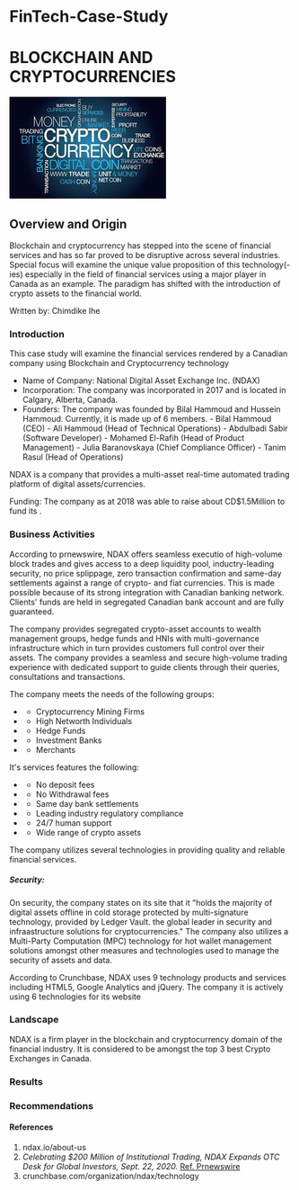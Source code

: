 # FinTech-Case-Study
# BLOCKCHAIN AND CRYPTOCURRENCIES
![Blockchain_Cryptocurrency](./CCYBCN.jfif)
## Overview and Origin
Blockchain and cryptocurrency has stepped into the scene of financial services and has so far proved to be disruptive across several industries. Special focus will examine the unique value proposition of this technology(-ies) especially in the field of financial services using a major player in Canada as an example. The paradigm has shifted with the introduction of crypto assets to the financial world.

Written by: Chimdike Ihe

### Introduction
This case study will examine the financial services rendered by a Canadian company using Blockchain and Cryptocurrency technology
- Name of Company: National Digital Asset Exchange Inc. (NDAX)
- Incorporation: The company was incorporated in 2017 and is located in Calgary, Alberta, Canada.
- Founders: The company was founded by Bilal Hammoud and Hussein Hammoud. Currently, it is made up of 6 members.
          -  Bilal Hammoud (CEO)
          -  Ali Hammoud (Head of Technical Operations)
          -  Abdulbadi Sabir (Software Developer)
          -  Mohamed El-Rafih (Head of Product Management)
          -  Julia Baranovskaya (Chief Compliance Officer)
          -  Tanim Rasul (Head of Operations)

NDAX is a company that provides a multi-asset real-time automated trading platform of digital assets/currencies.

Funding: The company as at 2018 was able to raise about CD$1.5Million to fund its .

### Business Activities
According to prnewswire, NDAX offers seamless executio of high-volume block trades and gives access to a deep liquidity pool, inductry-leading security, no price splippage, zero transaction confirmation and same-day settlements against a range of crypto- and fiat currencies. This is made possible because of its strong integration with Canadian banking network. Clients' funds are held in segregated Canadian bank account and are fully guaranteed.

The company provides segregated crypto-asset accounts to wealth management groups, hedge funds and HNIs with multi-governance infrastructure which in turn provides customers full control over their assets. The company provides a seamless and secure high-volume trading experience with dedicated support to guide clients through their queries, consultations and transactions.

The company meets the needs of the following groups:
 - - Cryptocurrency Mining Firms
 - - High Networth Individuals
 - - Hedge Funds
 - - Investment Banks
 - - Merchants

 It's services features the following:
- - No deposit fees
- - No Withdrawal fees
- - Same day bank settlements
- - Leading industry regulatory compliance
- - 24/7 human support
- - Wide range of crypto assets


The company utilizes several technologies in providing quality and reliable financial services. 
##### Security: 
On security, the company states on its site that it "holds the majority of digital assets offline in cold storage protected by multi-signature technology, provided by Ledger Vault. the global leader in security and infraastructure solutions for cryptocurrencies." The company also utilizes a Multi-Party Computation (MPC) technology for hot wallet management solutions amongst other measures and technologies used to manage the security of assets and data.

According to Crunchbase, NDAX uses 9 technology products and services including HTML5, Google Analytics and jQuery. The company it is actively using 6 technologies for its website

### Landscape
NDAX is a firm player in the blockchain and cryptocurrency domain of the financial industry. It is considered to be amongst the top 3 best Crypto Exchanges in Canada.



### Results


### Recommendations

#### References
1. ndax.io/about-us
2. *Celebrating $200 Million of Institutional Trading, NDAX Expands OTC Desk for Global Investors, Sept. 22, 2020.* [Ref. Prnewswire](https://www.prnewswire.com/news-releases/celebrating-200-million-of-institutional-trading-ndax-expands-otc-desk-for-global-investors-301135342.html) 
3. crunchbase.com/organization/ndax/technology
